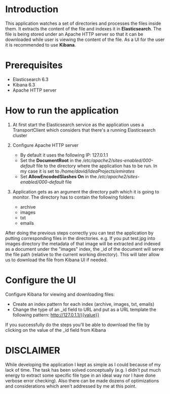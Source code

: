 # Introduction

This application watches a set of directories and processes the files inside them. It extracts the content of the file and indexes
it in **Elasticsearch**. The file is being stored under an Apache HTTP server so that it can be downloaded while user is viewing
the content of the file. As a UI for the user it is recommended to use **Kibana**.

# Prerequisites 

- Elasticsearch 6.3
- Kibana 6.3
- Apache HTTP server

# How to run the application

1. At first start the Elasticsearch service as the application uses a TransportClient which considers that there's a running Elasticsearch cluster

2. Configure Apache HTTP server
   - By default it uses the following IP: 127.0.1.1 
   - Set the **DocumentRoot** in the */etc/apache2/sites-enabled/000-default* file to the directory where the application has to be run. In my case it is set to */home/david/IdeaProjects/emirates*
   - Set  **AllowEncodedSlashes On** in the */etc/apache2/sites-enabled/000-default*  file

3. Application gets as an argument the directory path which it is going to monitor. The directory has to contain the following folders:
   - archive
   - images
   - txt
   - emails
  
  After doing the previous steps correctly you can test the application by putting corresponding files in the directories. e.g.
  If you put test.jpg into images directory the metadata of that image will be extracted and indexed as a document under the "images" index,
  the _id of the document will serve the file path (relative to the current working directory). This will later allow us to download the file from Kibana UI if needed.
 
 # Configure the UI
 
 Configure Kibana for viewing and downloading files:
 - Create an index pattern for each index (archive, images, txt, emails)
 - Change the type of an _id field to URL and put as a URL template the following pattern: http://127.0.1.1/{{value}}

 If you successfully do the steps you'll be able to download the file by clicking on the value of the _id field from Kibana
 
 # DISCLAIMER
 
 While developing the application I kept as simple as I could because of my lack of time. The task has been solved conceptually (e.g. I didn't put much energy to extract some specific file type in an ideal way nor I have done verbose error checking). Also there can be made dozens of optimizations and considerations which aren't addressed by me at this point.

